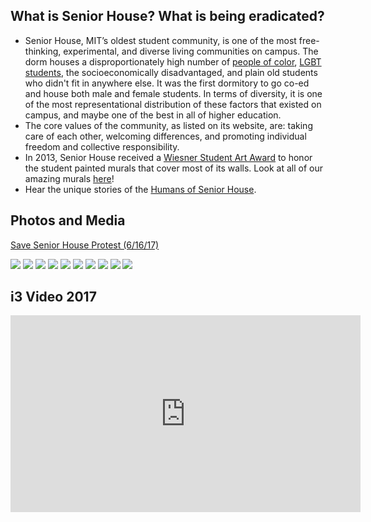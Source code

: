## What is Senior House? What is being eradicated?
- Senior House, MIT’s oldest student community, is one of the most free-thinking, experimental, and diverse living communities on campus. The dorm houses a disproportionately high number of [people of color](https://thetech.com/2017/06/29/dorm-diversity-breakdown), [LGBT students](http://livingpink.mit.edu/senior.php), the socioeconomically disadvantaged, and plain old students who didn't fit in anywhere else. It was the first dormitory to go co-ed and house both male and female students. In terms of diversity, it is one of the most representational distribution of these factors that existed on campus, and maybe one of the best in all of higher education.
- The core values of the community, as listed on its website, are: taking care of each other, welcoming differences, and promoting individual freedom and collective responsibility.
- In 2013, Senior House received a [Wiesner Student Art Award](http://arts.mit.edu/wiesner-awards/) to honor the student painted murals that cover most of its walls. Look at all of our amazing murals [here](https://www.flickr.com/photos/151658333@N05/sets/72157685050910985)!
- Hear the unique stories of the [Humans of Senior House](https://www.facebook.com/humansofseniorhaus/).
## Photos and Media
[Save Senior House Protest (6/16/17)](https://youtu.be/kmduWIIXTcw "Save Senior House Protest (6/16/17)")
<div class="photos">
<img class = "custom-pic" src="https://d2mxuefqeaa7sj.cloudfront.net/s_85F9AF03B0C109BC4609755B204AD0FD19001DF3F730EA49B8DBB9403C0D4F7F_1497661454581_ripseniorhaus.jpg">

<img class = "custom-pic" src="https://d2mxuefqeaa7sj.cloudfront.net/s_1049A7C524F4C89FC16035B72294E8EEC351B8F1CBB7A63728198F5A75C5A558_1497888797714_19148896_10209242608287504_5044974572504197374_n.jpeg">


<img  class = "custom-pic" src="https://d2mxuefqeaa7sj.cloudfront.net/s_1049A7C524F4C89FC16035B72294E8EEC351B8F1CBB7A63728198F5A75C5A558_1497888797742_19149200_10154440859792373_4856229642680038529_n.jpeg">


<img class = "custom-pic" src="https://d2mxuefqeaa7sj.cloudfront.net/s_1049A7C524F4C89FC16035B72294E8EEC351B8F1CBB7A63728198F5A75C5A558_1497888797873_Kyle+Dominguez+-+20170616_152531.jpeg">


<img class = "custom-pic" src="https://d2mxuefqeaa7sj.cloudfront.net/s_1049A7C524F4C89FC16035B72294E8EEC351B8F1CBB7A63728198F5A75C5A558_1497888797727_19149191_10209242608767516_8900206265172930139_n.jpeg">


<img class = "custom-pic" src="https://d2mxuefqeaa7sj.cloudfront.net/s_1049A7C524F4C89FC16035B72294E8EEC351B8F1CBB7A63728198F5A75C5A558_1497888797800_Megan+Levin+-+IMG_1921.jpeg">

<img class = "custom-pic" src="https://d2mxuefqeaa7sj.cloudfront.net/s_1049A7C524F4C89FC16035B72294E8EEC351B8F1CBB7A63728198F5A75C5A558_1497888797860_Kyle+Dominguez+-+20170616_163907.jpeg">


<img class = "custom-pic" src="https://d2mxuefqeaa7sj.cloudfront.net/s_1049A7C524F4C89FC16035B72294E8EEC351B8F1CBB7A63728198F5A75C5A558_1497888797753_19225094_10209242608207502_8762610773150739182_n.jpeg">


<img class = "custom-pic" src="https://d2mxuefqeaa7sj.cloudfront.net/s_1049A7C524F4C89FC16035B72294E8EEC351B8F1CBB7A63728198F5A75C5A558_1497888797842_19225263_10209242608247503_3317202621759418887_n.jpeg">


<img class = "custom-pic" src="https://d2mxuefqeaa7sj.cloudfront.net/s_1049A7C524F4C89FC16035B72294E8EEC351B8F1CBB7A63728198F5A75C5A558_1497888797891_Megan+Levin+-+IMG_1922.jpeg">


</div>

## i3 Video 2017
<div class = "videos">
  <iframe src="https://www.youtube/embed/ubp4CbNvEkE"
   width="560" height="315" frameborder="0" allowfullscreen></iframe>
</div>


